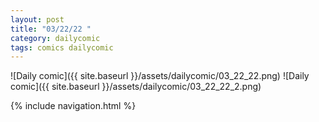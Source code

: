 ```yaml
---
layout: post
title: "03/22/22 "
category: dailycomic
tags: comics dailycomic
---
```

![Daily comic]({{ site.baseurl }}/assets/dailycomic/03_22_22.png)
![Daily comic]({{ site.baseurl }}/assets/dailycomic/03_22_22_2.png)

{% include navigation.html %}

